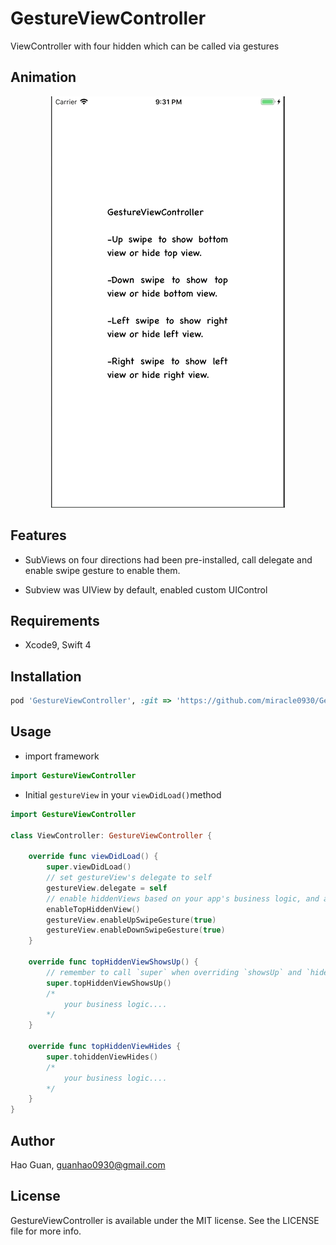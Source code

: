 # GestureViewController
ViewController with four hidden which can be called via gestures

## Animation

<p align = "center"><img src = "https://github.com/miracle0930/GestureViewController/blob/master/Screenshots/GestureViewControllerDemo.gif" /></p>

## Features

- SubViews on four directions had been pre-installed, call delegate and enable swipe gesture to enable them.

- Subview was UIView by default, enabled custom UIControl

## Requirements

- Xcode9, Swift 4

## Installation

```ruby
pod 'GestureViewController', :git => 'https://github.com/miracle0930/GestureViewController.git'
```
## Usage

- import framework
```swift
import GestureViewController
```
- Initial `gestureView` in your `viewDidLoad()`method
```swift
import GestureViewController

class ViewController: GestureViewController {

    override func viewDidLoad() {
        super.viewDidLoad()
        // set gestureView's delegate to self
        gestureView.delegate = self
        // enable hiddenViews based on your app's business logic, and also enable swipe gesture. 
        enableTopHiddenView()
        gestureView.enableUpSwipeGesture(true)
        gestureView.enableDownSwipeGesture(true)
    }
    
    override func topHiddenViewShowsUp() {
        // remember to call `super` when overriding `showsUp` and `hides` methods
        super.topHiddenViewShowsUp()
        /*
            your business logic....
        */
    }
    
    override func topHiddenViewHides {
        super.tohiddenViewHides()
        /*
            your business logic....
        */
    }
}
```

## Author
Hao Guan, guanhao0930@gmail.com

## License

GestureViewController is available under the MIT license. See the LICENSE file for more info.
